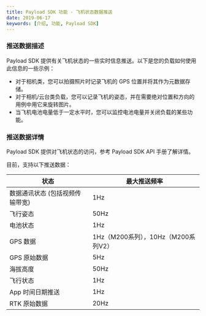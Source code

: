 ```yaml
---
title: Payload SDK 功能 - 飞机状态数据推送
date: 2019-06-17
keywords: [介绍, 功能, Payload SDK]
---
```


### 推送数据描述

Payload SDK 提供有关飞机状态的一些实时信息推送。以下是您的负载如何使用此信息的一些示例：

- 对于相机类，您可以拍摄照片时记录飞机的 GPS 位置并将其作为元数据存储。
- 对于相机/云台类负载，您可以记录飞机的姿态，并在需要绝对位置和方向的用例中用它来旋转图片。
- 当飞机电池电量低于一定水平时，您可以监控电池电量并关闭负载的某些功能。


### 推送数据详情
Payload SDK 提供对飞机状态的访问，参考 Payload SDK API 手册了解详情。

目前，支持以下推送数据：

<table id="t01">
  <thead>
    <tr>
      <th>状态</th>
      <th>最大推送频率</th>
    </tr>
  </thead>
  <tbody>
    <tr>
      <td> 数据通讯状态 (包括视频传输带宽)</th>
      <td>1Hz</td>        
    </tr>
    <tr>
      <td>飞行姿态</th>
      <td>50Hz</td>        
    </tr>
    <tr>
      <td>电池状态</th>
      <td>1Hz</td>        
    </tr>
    <tr>
      <td>GPS 数据</th>
      <td>1Hz（M200系列），10Hz（M200系列V2）</td>        
    </tr>
    <tr>
      <td>GPS 原始数据</th>
      <td>5Hz</td>        
    </tr>
    <tr>
      <td>海拔高度</th>
      <td>50Hz</td>        
    </tr>
    <tr>
      <td>飞行状态</th>
      <td>1Hz</td>        
    </tr>
    <tr>
      <td>App 时间日期推送</th>
      <td>1Hz</td>        
    </tr>
    <tr>
      <td>RTK 原始数据</th>
      <td>20Hz</td>        
   

